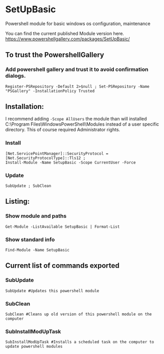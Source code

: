# SetUpBasic
Powershell module for basic windows os configuration, maintenance

You can find the current published Module version here. https://www.powershellgallery.com/packages/SetUpBasic/

## To trust the PowershellGallery

### Add powershell gallery and trust it to avoid confirmation dialogs.
```
Register-PSRepository -Default 2>$null ; Set-PSRepository -Name "PSGallery" -InstallationPolicy Trusted
```

## Installation:
I recommend adding `-Scope AllUsers` the module than will installed C:\Program Files\WindowsPowerShell\Modules instead of a user specific directory. This of course required Administrator rights.

### Install
```
[Net.ServicePointManager]::SecurityProtocol = [Net.SecurityProtocolType]::Tls12 ;
Install-Module -Name SetupBasic -Scope CurrentUser -Force
```

### Update
```
SubUpdate ; SubClean
```


## Listing:

### Show module and paths
```
Get-Module -ListAvailable SetupBasic | Format-List
```

### Show standard info
```
Find-Module -Name SetupBasic
```

## Current list of commands exported

### SubUpdate
```
SubUpdate #Updates this powershell module
```

### SubClean
```
SubClean #Cleans up old version of this powershell module on the computer
```

### SubInstallModUpTask
```
SubInstallModUpTask #Installs a scheduled task on the computer to update powershell modules
```




